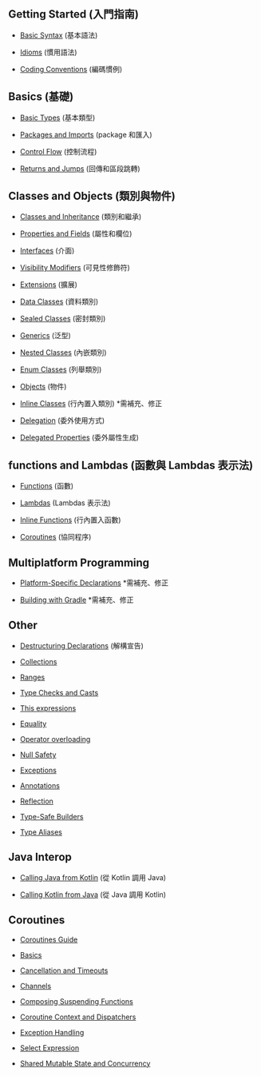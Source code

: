 ## Getting Started (入門指南)

- [Basic Syntax](pages/docs/reference/basic-syntax.md) (基本語法)

- [Idioms](pages/docs/reference/idioms.md) (慣用語法)

- [Coding Conventions](pages/docs/reference/coding-conventions.md) (編碼慣例)

## Basics (基礎)

- [Basic Types](pages/docs/reference/basic-types.md) (基本類型)

- [Packages and Imports](pages/docs/reference/packages.md) (package 和匯入)

- [Control Flow](pages/docs/reference/control-flow.md) (控制流程)

- [Returns and Jumps](pages/docs/reference/returns.md) (回傳和區段跳轉)


## Classes and Objects (類別與物件)

- [Classes and Inheritance](pages/docs/reference/classes.md) (類別和繼承)

- [Properties and Fields](pages/docs/reference/properties.md) (屬性和欄位)

- [Interfaces](pages/docs/reference/interfaces.md) (介面)

- [Visibility Modifiers](pages/docs/reference/visibility-modifiers.md) (可見性修飾符)

- [Extensions](pages/docs/reference/extensions.md) (擴展)

- [Data Classes](pages/docs/reference/data-classes.md) (資料類別)

- [Sealed Classes](pages/docs/reference/sealed-classes.md) (密封類別)

- [Generics](pages/docs/reference/generics.md) (泛型)

- [Nested Classes](pages/docs/reference/nested-classes.md) (內嵌類別)

- [Enum Classes](pages/docs/reference/enum-classes.md) (列舉類別)

- [Objects](pages/docs/reference/object-declarations.md) (物件)

- [Inline Classes](pages/docs/reference/inline-classes.md) (行內置入類別) *需補充、修正

- [Delegation](pages/docs/reference/delegation.md) (委外使用方式)

- [Delegated Properties](pages/docs/reference/delegated-properties.md) (委外屬性生成)

## functions and Lambdas (函數與 Lambdas 表示法)

- [Functions](pages/docs/reference/functions.md) (函數)

- [Lambdas](pages/docs/reference/lambdas.md) (Lambdas 表示法)

- [Inline Functions](pages/docs/reference/inline-functions.md) (行內置入函數)

- [Coroutines](pages/docs/reference/coroutines.md) (協同程序)

## Multiplatform Programming

- [Platform-Specific Declarations](pages/docs/reference/platform-specific-declarations.md)  *需補充、修正

- [Building with Gradle](pages/docs/reference/building-mpp-with-gradle.md)  *需補充、修正

## Other

- [Destructuring Declarations](pages/docs/reference/multi-declarations.md)  (解構宣告)

- [Collections](pages/docs/reference/collections.md) 

- [Ranges](pages/docs/reference/ranges.md) 

- [Type Checks and Casts](pages/docs/reference/typecasts.md) 

- [This expressions](pages/docs/reference/this-expressions.md) 

- [Equality](pages/docs/reference/equality.md) 

- [Operator overloading](pages/docs/reference/operator-overloading.md) 

- [Null Safety](pages/docs/reference/null-safety.md) 

- [Exceptions](pages/docs/reference/exceptions.md) 

- [Annotations](pages/docs/reference/annotations.md) 

- [Reflection](pages/docs/reference/reflection.md) 

- [Type-Safe Builders](pages/docs/reference/type-safe-builders.md) 

- [Type Aliases](pages/docs/reference/type-aliases.md) 

## Java Interop

- [Calling Java from Kotlin](pages/docs/reference/java-interop.md) (從 Kotlin 調用 Java)

- [Calling Kotlin from Java](pages/docs/reference/java-to-kotlin-interop.md) (從 Java 調用 Kotlin)

## Coroutines

- [Coroutines Guide](pages/docs/reference/.md) 

- [Basics](pages/docs/reference/.md) 

- [Cancellation and Timeouts](pages/docs/reference/.md) 

- [Channels](pages/docs/reference/.md) 

- [Composing Suspending Functions](pages/docs/reference/.md) 

- [Coroutine Context and Dispatchers](pages/docs/reference/.md) 

- [Exception Handling](pages/docs/reference/.md) 

- [Select Expression](pages/docs/reference/.md) 

- [Shared Mutable State and Concurrency](pages/docs/reference/.md) 

